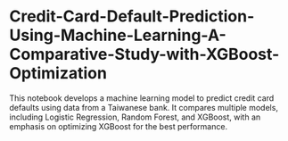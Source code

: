 # Credit-Card-Default-Prediction-Using-Machine-Learning-A-Comparative-Study-with-XGBoost-Optimization
 This notebook develops a machine learning model to predict credit card defaults using data from a Taiwanese bank. It compares multiple models, including Logistic Regression, Random Forest, and XGBoost, with an emphasis on optimizing XGBoost for the best performance.
